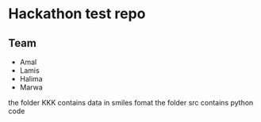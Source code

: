 # Hackathon test repo
## Team
* Amal
* Lamis
* Halima 
* Marwa


the folder KKK contains data in smiles fomat
the folder src contains python code



